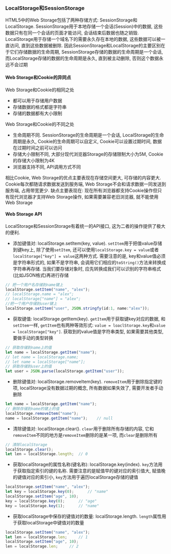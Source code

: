 ### LocalStorage和SessionStorage
HTML5中的Web Storage包括了两种存储方式: SessionStorage和LocalStorage. SessionStorage用于本地存储一个会话(Session)中的数据, 这些数据只有在同一个会话的页面才能访问, 会话结束后数据也随之销毁. LocalStorage用于存储一个域名下的需要永久存在本地的数据, 这些数据可以被一直访问, 直到这些数据被删除. 因此SessionStorage和LocalStorage的主要区别在于它们存储数据的生命周期, SessionStorage存储的数据的生命周期是一个会话, 而LocalStorage存储的数据的生命周期是永久, 直到被主动删除, 否则这个数据永远不会过期

#### Web Storage和Cookie的异同点
Web Storage和Cookie的相同之处
  - 都可以用于存储用户数据
  - 存储数据的格式都是字符串
  - 存储的数据都有大小限制

Web Storage和Cookie的不同之处
  - 生命周期不同. SessionStorage的生命周期是一个会话, LocalStorage的生命周期是永久, Cookie的生命周期可以自定义, Cookie可以设置过期时间, 数据在过期时间之前可以访问
  - 存储大小限制不同, 大部分现代浏览器Storage的存储限制大小为5M, Cookie的存储大小限制为4K
  - 浏览器支持不同, API调用方式不同

相比Cookie, Web Storage的优点主要表现在存储空间更大, 可存储的内容更大. Cookie每次都随请求数据发送到服务端, Web Storage不会和请求数据一同发送到服务端, 占用带宽更少. 缺点主要表现在: 现在所有浏览器都支持Cookie操作但只有现代浏览器才支持Web Storage操作, 如果需要兼容老旧浏览器, 就不能使用Web Storage

#### Web Storage API
LocalStorage和SessionStorage有着统一的API接口, 这为二者的操作提供了极大的便利.
  - 添加键值对: localStorage.setltem(key, value). ```setItem```用于把值value存储到键key上, 除了使用```setItem```, 还可以使用```localStorage.key = value```或者```localStorage["key"] = value```这两种方式. 需要注意的是, key和value值必须是字符串形式的, 如果不是字符串, 会调用它们相应的```toString()```方法来转换成字符串再存储. 当我们要存储对象时, 应先转换成我们可以识别的字符串格式(比如JSON格式)再进行存储
```javascript
// 把一个用户名存储到name键上
localStorage.setItem("name", "alex");
// localStorage.name = "alex";
// localStorage["name"] = "alex";
//把一个用户存储到user键上
localStorage.setItem("user", JSON.stringfy(id:1, name:"alex"));
```
  - 获取键值: localStorage.getItem(key). ```getItem```用于获取键key对应的数据, 和```setItem```一样, ```getItem```也有两种等效形式: ```value = loaclStorage.key```和```value = localStorage["key"]```. 获取到的value值是字符串类型, 如果需要其他类型, 要做手动的类型转换
```javascript
// 获取存储到name上的值
let name = localStorage.getItem("name");
// let name = localStorage.name;
// let name = localStorage["name"];
// 获取存储到user上的值
let user = JSON.parse(localStorage.getItem("user"));
```
  - 删除键值对: localStorage.removeItem(key). ```removeItem```用于删除指定键的项, localStorage没有数据过期的概念, 所有数据如果失效了, 需要开发者手动删除
```javascript
let name = localStorage.getItem("name");
// 删除存储到name的键上的值
localStorage.removeItem("name");
name = localStorage.getItem("name");	// null
```
  - 清除键值对: localStorage.clear(). ```clear```用于删除所有存储的内容, 它和```removeItem```不同的地方是```removeItem```删除的是某一项, 而```clear```是删除所有
```javascript
// 清除localStorage
localStorage.clear();
let len = localStorage.length;	// 0
```
  - 获取localStorage的属性名称(键名称): localStorage.key(index). ```key```方法用于获取指定索引的键的名称. 需要注意的是赋值早的键对应的索引值大, 赋值晚的键值对应的索引小, ```key```方法用于遍历localStorage存储的键值
```javascript
localStorage.setItem("name", "alex");
let key = localStorage.key(0);		// "name"
localStorage.setItem("age", 10);
key = localStorage.key(0);		// "age"
key = localStorage.key(1);		// "name"
```
  - 获取localStorage中保存的键值对的数量: localStorage.length. ```length```属性用于获取localStorage中键值对的数量
```javascript
localStorage.setItem("name", "alex");
let len = localStorage.len;		// 1
localStorage.setItem("age", 10);
len = localStorage.len;		// 2
```